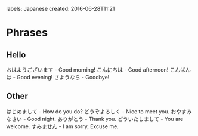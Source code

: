 labels: Japanese
created: 2016-06-28T11:21

# Phrases

## Hello

おはようございます - Good morning!
こんにちは - Good afternoon!
こんばんは - Good evening!
さようなら - Goodbye!

## Other

はじめまして - How do you do?
どうぞよろしく - Nice to meet you.
おやすみなさい - Good night.
ありがとう - Thank you.
どういたしまして - You are welcome.
すみません - I am sorry, Excuse me.
